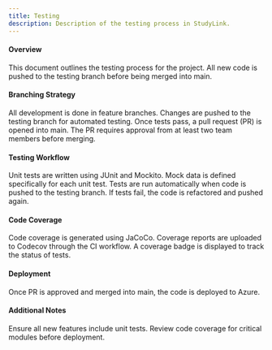 ```yaml
---
title: Testing
description: Description of the testing process in StudyLink.
---
```


#### Overview
This document outlines the testing process for the project. All new code is pushed to the
testing branch before being merged into main.

#### Branching Strategy
All development is done in feature branches. 
Changes are pushed to the testing branch for automated testing.
Once tests pass, a pull request (PR) is opened into main.
The PR requires approval from at least two team members before merging.

#### Testing Workflow
Unit tests are written using JUnit and Mockito.
Mock data is defined specifically for each unit test.
Tests are run automatically when code is pushed to the testing branch.
If tests fail, the code is refactored and pushed again.

#### Code Coverage
Code coverage is generated using JaCoCo.
Coverage reports are uploaded to Codecov through the CI workflow.
A coverage badge is displayed to track the status of tests.

#### Deployment
Once PR is approved and merged into main, the code is deployed to Azure.

#### Additional Notes
Ensure all new features include unit tests.
Review code coverage for critical modules before deployment.